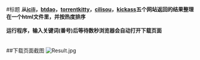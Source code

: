 #标题
**从[icili](http://www.icili.tv)，[btdao](http://www.btdao.org)，[torrentkitty](http://www.torrentkitty.net)，[cilisou](http://www.cilisou.cn)，[kickass](https://kat.cr)五个网站返回的结果整理在一个html文件里，并按热度排序**
<br/>
<br/>
**运行程序，输入关键词(番号)后等待数秒浏览器会自动打开下载页面**  
<br/>
<br/>
##下载页面截图
![Result.jpg](https://ooo.0o0.ooo/2016/03/14/56e661fd5dbda.jpg)